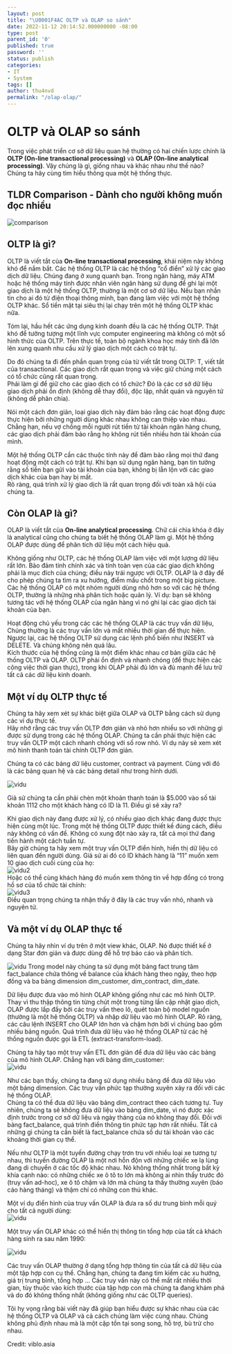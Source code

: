 ```yaml
---   
layout: post   
title: "\U0001F4AC OLTP và OLAP so sánh"   
date: 2022-11-12 20:14:52.000000000 -08:00   
type: post   
parent_id: '0'   
published: true   
password: ''   
status: publish   
categories:   
- IT
- System   
tags: []   
author: thu4nvd   
permalink: "/olap-olap/"   
---   
```

# OLTP và OLAP so sánh

Trong việc phát triển cơ sở dữ liệu quan hệ thường có hai chiến lược chính là **OLTP (On-line transactional processing)** và **OLAP (On-line analytical processing)**. Vậy chúng là gì, giống nhau và khác nhau như thế nào?  
Chúng ta hãy cùng tìm hiểu thông qua một hệ thống thực.   

## TLDR Comparison - Dành cho người không muốn đọc nhiều   
![comparison](https://images.viblo.asia/5aa022c4-1d6e-4abf-9179-ec5118184811.png)

## OLTP là gì?   
OLTP là viết tắt của **On-line transactional processing**, khái niệm này không khó để nắm bắt. Các hệ thống OLTP là các hệ thống “cổ điển” xử lý các giao dịch dữ liệu. Chúng đang ở xung quanh bạn. Trong ngân hàng, máy ATM hoặc hệ thống máy tính được nhân viên ngân hàng sử dụng để ghi lại một giao dịch là một hệ thống OLTP, thường là một cơ sở dữ liệu. Nếu bạn nhắn tin cho ai đó từ điện thoại thông minh, bạn đang làm việc với một hệ thống OLTP khác. Sổ tiền mặt tại siêu thị lại chạy trên một hệ thống OLTP khác nữa.   

Tóm lại, hầu hết các ứng dụng kinh doanh đều là các hệ thống OLTP. Thật khó để tưởng tượng một lĩnh vực computer engineering mà không có một số hình thức của OLTP. Trên thực tế, toàn bộ ngành khoa học máy tính đã lớn lên xung quanh nhu cầu xử lý giao dịch một cách có trật tự.   

Do đó chúng ta đi đến phần quan trọng của từ viết tắt trong OLTP: T, viết tắt của transactional. Các giao dịch rất quan trọng và việc giữ chúng một cách có tổ chức cũng rất quan trọng.   
Phải làm gì để giữ cho các giao dịch có tổ chức? Đó là các cơ sở dữ liệu giao dịch phải ổn định (không dễ thay đổi), độc lập, nhất quán và nguyên tử (không dễ phân chia).   

Nói một cách đơn giản, loại giao dịch này đảm bảo rằng các hoạt động được thực hiện bởi những người dùng khác nhau không can thiệp vào nhau. Chẳng hạn, nếu vợ chồng mỗi người rút tiền từ tài khoản ngân hàng chung, các giao dịch phải đảm bảo rằng họ không rút tiền nhiều hơn tài khoản của mình.   

Một hệ thống OLTP cần các thuộc tính này để đảm bảo rằng mọi thứ đang hoạt động một cách có trật tự. Khi bạn sử dụng ngân hàng, bạn tin tưởng rằng số tiền bạn gửi vào tài khoản của bạn, không bị lẫn lộn với các giao dịch khác của bạn hay bị mất.   
Rõ ràng, quá trình xử lý giao dịch là rất quan trọng đối với toàn xã hội của chúng ta.   

## Còn OLAP là gì?   
OLAP là viết tắt của **On-line analytical processing**. Chữ cái chìa khóa ở đây là analytical cũng cho chúng ta biết hệ thống OLAP làm gì. Một hệ thống OLAP được dùng để phân tích dữ liệu một cách hiệu quả.   

Không giống như OLTP, các hệ thống OLAP làm việc với một lượng dữ liệu rất lớn. Bảo đảm tính chính xác và tính toàn vẹn của các giao dịch không phải là mục đích của chúng; điều này trái ngược với OLTP. OLAP là ở đây để cho phép chúng ta tìm ra xu hướng, điểm mấu chốt trong một big picture. Các hệ thống OLAP có một nhóm người dùng nhỏ hơn so với các hệ thống OLTP, thường là những nhà phân tích hoặc quản lý. Ví dụ: bạn sẽ không tương tác với hệ thống OLAP của ngân hàng vì nó ghi lại các giao dịch tài khoản của bạn.   

Hoạt động chủ yếu trong các các hệ thống OLAP là các truy vấn dữ liệu, Chúng thường là các truy vấn lớn và mất nhiều thời gian để thực hiện. Ngược lại, các hệ thống OLTP sử dụng các lệnh phổ biến như INSERT và DELETE. Và chúng không nên quá lâu.   
Kích thước của hệ thống cũng là một điểm khác nhau cơ bản giữa các hệ thống OLTP và OLAP. OLTP phải ổn định và nhanh chóng (để thực hiện các công việc thời gian thực), trong khi OLAP phải đủ lớn và đủ mạnh để lưu trữ tất cả các dữ liệu kinh doanh.   

## Một ví dụ OLTP thực tế   
Chúng ta hãy xem xét sự khác biệt giữa OLAP và OLTP bằng cách sử dụng các ví dụ thực tế.   
Hãy nhớ rằng các truy vấn OLTP đơn giản và nhỏ hơn nhiều so với những gì được sử dụng trong các hệ thống OLAP. Chúng ta cần phải thực hiện các truy vấn OLTP một cách nhanh chóng với số row nhỏ. Ví dụ này sẽ xem xét mô hình thanh toán tài chính OLTP đơn giản.   

Chúng ta có các bảng dữ liệu customer, contract và payment. Cùng với đó là các bảng quan hệ và các bảng detail như trong hình dưới.   

![vidu](https://images.viblo.asia/36311ec6-7037-4432-b8b0-720483047837.jpg)

 Giả sử chúng ta cần phải chèn một khoản thanh toán là $5.000 vào số tài khoản 1112 cho một khách hàng có ID là 11. Điều gì sẽ xảy ra?   

Khi giao dịch này đang được xử lý, có nhiều giao dịch khác đang được thực hiện cùng một lúc. Trong một hệ thống OLTP được thiết kế đúng cách, điều này không có vấn đề. Không có xung đột nào xảy ra, tất cả mọi thứ đang tiến hành một cách tuần tự.   
Bây giờ chúng ta hãy xem một truy vấn OLTP điển hình, hiển thị dữ liệu có liên quan đến người dùng. Giả sử ai đó có ID khách hàng là “11” muốn xem 10 giao dịch cuối cùng của họ:  
![vidu2](https://images.viblo.asia/40c5919d-cd69-4fd6-a858-6c81011d0012.jpg)   
Hoặc có thể cùng khách hàng đó muốn xem thông tin về hợp đồng có trong hồ sơ của tổ chức tài chính:   
![vidu3](https://images.viblo.asia/da8ad98d-7a53-4bee-84ac-eedd4b12bea8.jpg)  
Điều quan trọng chúng ta nhận thấy ở đây là các truy vấn nhỏ, nhanh và nguyên tử.   

## Và một ví dụ OLAP thực tế   

Chúng ta hãy nhìn ví dụ trên ở một view khác, OLAP. Nó được thiết kế ở dạng Star đơn giản và được dùng để hỗ trợ báo cáo và phân tích.   

![vidu](https://images.viblo.asia/7cdf415a-91e8-49ab-950d-c0528524c10b.jpg)
Trong model này chúng ta sử dụng một bảng fact trung tâm fact_balance chứa thông về balance của khách hàng theo ngày, theo hợp đồng và ba bảng dimension dim_customer, dim_contract, dim_date.   

Dữ liệu được đưa vào mô hình OLAP không giống như các mô hình OLTP. Thay vì thu thập thông tin từng chút một trong từng lần cập nhật giao dịch, OLAP được lấp đầy bởi các truy vấn theo lô, quét toàn bộ model nguồn (thường là một hệ thống OLTP) và nhập dữ liệu vào mô hình OLAP. Rõ ràng, các câu lệnh INSERT cho OLAP lớn hơn và chậm hơn bởi vì chúng bao gồm nhiều bảng nguồn. Quá trình đưa dữ liệu vào hệ thống OLAP từ các hệ thống nguồn được gọi là ETL (extract-transform-load).   

Chúng ta hãy tạo một truy vấn ETL đơn giản để đưa dữ liệu vào các bảng của mô hình OLAP. Chẳng hạn với bảng dim_customer:   
![vidu](https://images.viblo.asia/d2c3e7fa-23ee-48c0-8dfd-4fd680831832.jpg)  

Như các bạn thấy, chúng ta đang sử dụng nhiều bảng để đưa dữ liệu vào một bảng dimension. Các truy vấn phức tạp thường xuyên xảy ra đối với các hệ thống OLAP.   
Chúng ta có thể đưa dữ liệu vào bảng dim_contract theo cách tương tự. Tuy nhiên, chúng ta sẽ không đưa dữ liệu vào bảng dim_date, vì nó được xác định trước trong cơ sở dữ liệu và ngày tháng của nó không thay đổi. Đối với bảng fact_balance, quá trình điền thông tin phức tạp hơn rất nhiều. Tất cả những gì chúng ta cần biết là fact_balance chứa số dư tài khoản vào các khoảng thời gian cụ thể.   

Nếu như OLTP là một tuyến đường chạy trơn tru với nhiều loại xe tương tự nhau, thì tuyến đường OLAP là một nơi hỗn độn với những chiếc xe lạ lùng đang di chuyển ở các tốc độ khác nhau. Nó không thống nhất trong bất kỳ khía cạnh nào: có những chiếc xe ô tô to lớn mà không ai nhìn thấy trước đó (truy vấn ad-hoc), xe ô tô chậm và lớn mà chúng ta thấy thường xuyên (báo cáo hàng tháng) và thậm chí có những con thú khác.   

Một ví dụ điển hình của truy vấn OLAP là đưa ra số dư trung bình mỗi quý cho tất cả người dùng:     
![vidu](https://images.viblo.asia/08aa0bbb-2655-48b2-8c97-ef154ec4a36c.jpg)  

Một truy vấn OLAP khác có thể hiển thị thông tin tổng hợp của tất cả khách hàng sinh ra sau năm 1990:   

![vidu](https://images.viblo.asia/d00b3e1d-93da-43fa-8094-d8be98bd6895.jpg)   

Các truy vấn OLAP thường ở dạng tổng hợp thông tin của tất cả dữ liệu của một tập hợp con cụ thể. Chẳng hạn, chúng ta đang tìm kiếm các xu hướng, giá trị trung bình, tổng hợp … Các truy vấn này có thể mất rất nhiều thời gian, tùy thuộc vào kích thước của tập hợp con mà chúng ta đang khám phá và do đó không thống nhất (không giống như các OLTP queries).   

Tôi hy vọng rằng bài viết này đã giúp bạn hiểu được sự khác nhau của các hệ thống OLTP và OLAP và cả cách chúng làm việc cùng nhau. Chúng không phủ định nhau mà là một cặp tồn tại song song, hỗ trợ, bù trừ cho nhau.   

Credit: viblo.asia   